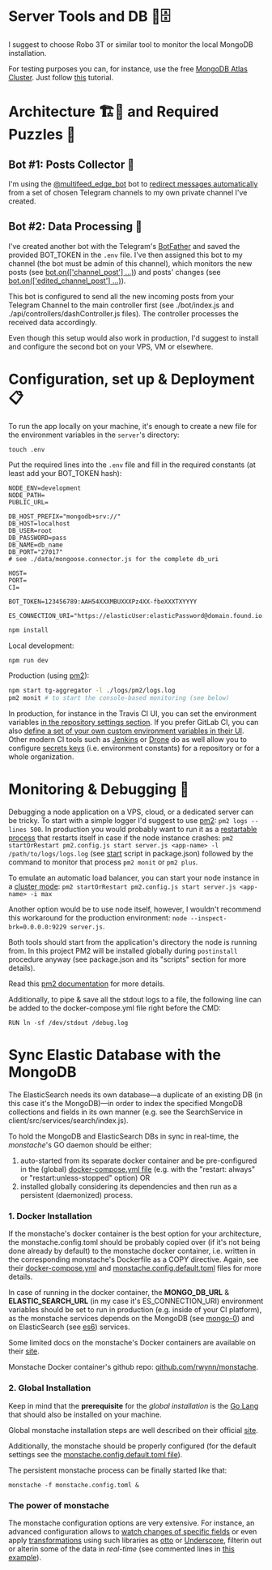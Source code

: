 # Server Tools and DB 🔧🗄️

I suggest to choose Robo 3T or similar tool to monitor the local MongoDB installation.

For testing purposes you can, for instance, use the free [MongoDB Atlas Cluster](https://docs.atlas.mongodb.com/reference/free-shared-limitations/#atlas-free-tier). Just follow [this](https://docs.atlas.mongodb.com/getting-started/#create-an-service-account) tutorial.

# Architecture 🏗️🧱 and Required Puzzles 🧩

## Bot #1: Posts Collector 🤖

I'm using the [@multifeed_edge_bot](https://telegra.ph/Help---multifeed-edge-bot-07-06) bot to [redirect messages automatically](https://telegra.ph/Add-new-redirection-on-multifeed-edge-bot-07-06) from a set of chosen Telegram channels to my own private channel I've created.

## Bot #2: Data Processing 🤖

I've created another bot with the Telegram's [BotFather](https://core.telegram.org/bots#6-botfather) and saved the provided BOT_TOKEN in the `.env` file. I've then assigned this bot to my channel (the bot must be admin of this channel), which monitors the new posts (see [bot.on(['channel_post'] ...)](https://github.com/galakhov/tg-channelposts-aggregator/blob/master/bot/index.js#L15)) and posts' changes (see [bot.on(['edited_channel_post'] ...)](https://github.com/galakhov/tg-channelposts-aggregator/blob/master/bot/index.js#L58)).

This bot is configured to send all the new incoming posts from your Telegram Channel to the main controller first (see ./bot/index.js and ./api/controllers/dashController.js files). The controller processes the received data accordingly.

Even though this setup would also work in production, I'd suggest to install and configure the second bot on your VPS, VM or elsewhere.

# Configuration, set up & Deployment 📋

To run the app locally on your machine, it's enough to create a new file for the environment variables in the `server`'s directory:

```
touch .env
```

Put the required lines into the `.env` file and fill in the required constants (at least add your BOT_TOKEN hash):

```
NODE_ENV=development
NODE_PATH=
PUBLIC_URL=

DB_HOST_PREFIX="mongodb+srv://"
DB_HOST=localhost
DB_USER=root
DB_PASSWORD=pass
DB_NAME=db_name
DB_PORT="27017"
# see ./data/mongoose.connector.js for the complete db_uri

HOST=
PORT=
CI=

BOT_TOKEN=123456789:AAH54XXXMBUXXXPz4XX-fbeXXXTXYYYY

ES_CONNECTION_URI="https://elasticUser:elasticPassword@domain.found.io:9243/nameOfYourDbCollection"
```

```bash
npm install
```

Local development:

```bash
npm run dev
```

Production (using [pm2](http://pm2.io)):

```bash
npm start tg-aggregator -l ./logs/pm2/logs.log
pm2 monit # to start the console-based monitoring (see below)
```

In production, for instance in the Travis CI UI, you can set the environment variables [in the repository settings section](https://docs.travis-ci.com/user/environment-variables/#defining-variables-in-repository-settings). If you prefer GitLab CI, you can also [define a set of your own custom environment variables in their UI](https://docs.gitlab.com/ce/ci/variables/README.html#creating-a-custom-environment-variable). Other modern CI tools such as [Jenkins](https://jenkins.io/doc/book/using/using-credentials/#configuring-credentials) or [Drone](https://drone.io) do as well allow you to configure [secrets keys](https://docs.drone.io/configure/secrets/repository/) (i.e. environment constants) for a repository or for a whole organization.

# Monitoring & Debugging 🐞

Debugging a node application on a VPS, cloud, or a dedicated server can be tricky. To start with a simple logger I'd suggest to use [pm2](http://pm2.io): `pm2 logs --lines 500`. In production you would probably want to run it as a [restartable process](https://pm2.keymetrics.io/docs/usage/pm2-doc-single-page/#complete-tutorial) that restarts itself in case if the node instance crashes: `pm2 startOrRestart pm2.config.js start server.js <app-name> -l /path/to/logs/logs.log` (see [start](https://github.com/galakhov/tg-channelposts-aggregator/blob/master/package.json#L38) script in package.json) followed by the command to monitor that process `pm2 monit` or `pm2 plus`.

To emulate an automatic load balancer, you can start your node instance in a [cluster mode](https://pm2.keymetrics.io/docs/usage/cluster-mode/): `pm2 startOrRestart pm2.config.js start server.js <app-name> -i max`

Another option would be to use node itself, however, I wouldn't recommend this workaround for the production environment: `node --inspect-brk=0.0.0.0:9229 server.js`.

Both tools should start from the application's directory the node is running from. In this project PM2 will be installed globally during `postinstall` procedure anyway (see package.json and its "scripts" section for more details).

Read this [pm2 documentation](http://pm2.keymetrics.io/docs/usage/pm2-doc-single-page/) for more details.

Additionally, to pipe & save all the stdout logs to a file, the following line can be added to the docker-compose.yml file right before the CMD:

```
RUN ln -sf /dev/stdout /debug.log
```

# Sync Elastic Database with the MongoDB

The ElasticSearch needs its own database—a duplicate of an existing DB (in this case it's the MongoDB)—in order to index the specified MongoDB collections and fields in its own manner (e.g. see the SearchService in client/src/services/search/index.js).

To hold the MongoDB and ElasticSearch DBs in sync in real-time, the _monstache_'s GO daemon should be either:

1. auto-started from its separate docker container and be pre-configured in the (global) [docker-compose.yml file](https://github.com/rwynn/monstache/blob/master/docker/test/docker-compose.test.yml) (e.g. with the "restart: always" or "restart:unless-stopped" option) OR
2. installed globally considering its dependencies and then run as a persistent (daemonized) process.

### 1. Docker Installation

If the monstache's docker container is the best option for your architecture, the monstache.config.toml should be probably copied over (if it's not being done already by default) to the monstache docker container, i.e. written in the corresponding monstache's Dockerfile as a COPY directive. Again, see their [docker-compose.yml](https://github.com/rwynn/monstache/blob/master/docker/test/docker-compose.test.yml) and [monstache.config.default.toml](https://github.com/galakhov/tg-channelposts-aggregator/blob/master/monstache.config.default.toml) files for more details.

In case of running in the docker container, the **MONGO_DB_URL** & **ELASTIC_SEARCH_URL** (in my case it's ES_CONNECTION_URI) environment variables should be set to run in production (e.g. inside of your CI platform), as the monstache services depends on the MongoDB (see [mongo-0](https://github.com/rwynn/monstache/blob/master/docker/test/docker-compose.test.yml#L56)) and on ElasticSearch (see [es6](https://github.com/rwynn/monstache/blob/master/docker/test/docker-compose.test.yml#L93)) services.

Some limited docs on the monstache's Docker containers are available on their [site](https://rwynn.github.io/monstache-site/advanced/#docker).

Monstache Docker container's github repo: [github.com/rwynn/monstache](https://github.com/rwynn/monstache/tree/master/docker/release).

### 2. Global Installation

Keep in mind that the **prerequisite** for the _global installation_ is the [Go Lang](https://golang.org/doc/install) that should also be installed on your machine.

Global monstache installation steps are well described on their official [site](https://rwynn.github.io/monstache-site/start/).

Additionally, the monstache should be properly configured (for the default settings see the [monstache.config.default.toml file](https://github.com/galakhov/tg-channelposts-aggregator/blob/master/monstache.config.default.toml)).

The persistent monstache process can be finally started like that:

```
monstache -f monstache.config.toml &
```

### The power of monstache

The monstache configuration options are very extensive. For instance, an advanced configuration allows to [watch changes of specific fields](https://rwynn.github.io/monstache-site/advanced/#watching-changes-on-specific-fields-only) or even apply [transformations](https://rwynn.github.io/monstache-site/advanced/#transformation) using such libraries as [otto](https://github.com/robertkrimen/otto) or [Underscore](http://underscorejs.org), filterin out or alterin some of the data in _real-time_ (see commented lines in [this example](https://github.com/galakhov/tg-channelposts-aggregator/blob/master/monstache.config.default.toml#L27)).
